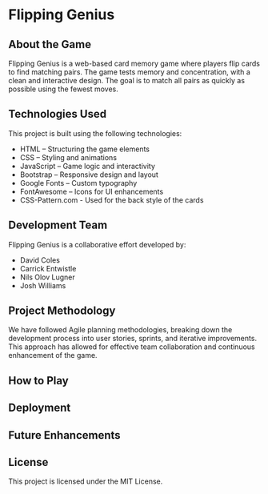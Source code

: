 # Flipping Genius

## About the Game

Flipping Genius is a web-based card memory game where players flip cards to find matching pairs. The game tests memory and concentration, with a clean and interactive design. The goal is to match all pairs as quickly as possible using the fewest moves.

## Technologies Used

This project is built using the following technologies:

- HTML – Structuring the game elements
- CSS – Styling and animations
- JavaScript – Game logic and interactivity
- Bootstrap – Responsive design and layout
- Google Fonts – Custom typography
- FontAwesome – Icons for UI enhancements
- CSS-Pattern.com - Used for the back style of the cards

## Development Team

Flipping Genius is a collaborative effort developed by:

- David Coles
- Carrick Entwistle
- Nils Olov Lugner
- Josh Williams

## Project Methodology

We have followed Agile planning methodologies, breaking down the development process into user stories, sprints, and iterative improvements. This approach has allowed for effective team collaboration and continuous enhancement of the game.

## How to Play

## Deployment

## Future Enhancements

## License

This project is licensed under the MIT License.
